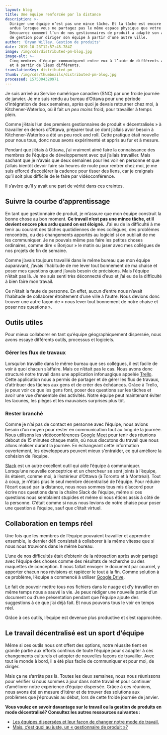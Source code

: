 ```yaml
---
layout: blog
title: Une équipe renforcée par la distance
description: >-
  Diriger une équipe n’est pas une mince tâche. Et la tâche est encore plus
  ardue lorsque vous ne partagez pas le même espace physique que votre équipe.
  Découvrez comment l’un de nos gestionnaires de produit a adapté son approche
  de gestion pour diriger son équipe à partir d’une autre ville.
author: 'Bryan Willey, Gestion de produits'
date: 2019-10-23T12:57:45.784Z
image: /img/cds/distributed-pm-blog.jpg
image-alt: >-
  Cinq membres d’équipe communiquent entre eux à l’aide de différents appareils
  et à partir de lieux différents.
translationKey: distributed-pm
thumb: /img/cds/thumbnails/distributed-pm-blog.jpg
processed: 1575304320971
---
```

Je suis arrivé au Service numérique canadien (SNC) par une froide journée de janvier. Je me suis rendu au bureau d’Ottawa pour une période d’intégration de deux semaines, après quoi je devais retourner chez moi, à Kitchener-Waterloo, où il fait *un peu moins* froid, pour travailler à temps plein. 

Comme j’étais l’un des premiers gestionnaires de produit « décentralisés » à travailler en dehors d’Ottawa, préparer tout ce dont j’allais avoir besoin à Kitchener-Waterloo a été un peu rock and roll. Cette pratique était nouvelle pour nous tous, donc nous avons expérimenté et appris au fur et à mesure.

Pendant que j’étais à Ottawa, j’ai vraiment aimé faire la connaissance des membres de l’équipe de développement avec qui j’allais travailler. Mais sachant que je n’avais que deux semaines pour les voir en personne et que j’allais bientôt devoir faire six heures de route pour rentrer chez moi, je me suis efforcé d’accélérer la cadence pour tisser des liens, car je craignais qu’il soit plus difficile de le faire par vidéoconférence.

Il s’avère qu’il y avait une part de vérité dans ces craintes. 

## Suivre la courbe d’apprentissage 

En tant que gestionnaire de produit, je m’assure que mon équipe construit la bonne chose au bon moment. **Ce travail n’est pas une mince tâche, et il devient encore plus ardu quand on est éloigné.** J’ai eu de la difficulté à me tenir au courant des tâches quotidiennes de mes collègues, des problèmes rencontrés, ou des changements apportés au logiciel si on oubliait de me les communiquer. Je ne pouvais même pas faire les petites choses ordinaires, comme dire « Bonjour » le matin ou jaser avec mes collègues de nos projets de fin de semaine. 

Comme j’avais toujours travaillé dans le même bureau que mon équipe auparavant, j’avais l’habitude de me lever tout bonnement de ma chaise et poser mes questions quand j’avais besoin de précisions. Mais l’équipe n’était pas là. Je me suis senti très déconnecté d’eux et j’ai eu de la difficulté à bien faire mon travail.

Ce n’était la faute de personne. En effet, aucun d’entre nous n’avait l’habitude de collaborer étroitement d’une ville à l’autre. Nous devions donc trouver une autre façon de « nous lever tout bonnement de notre chaise et poser nos questions ».  

## Outils utiles

Pour mieux collaborer en tant qu’équipe géographiquement dispersée, nous avons essayé différents outils, processus et logiciels. 

### Gérer les flux de travaux
Lorsqu’on travaille dans le même bureau que ses collègues, il est facile de voir à quoi chacun s’affaire. Mais ce n’était pas le cas. Nous avons donc structuré notre travail dans une application infonuagique appelée [Trello](https://trello.com/). Cette application nous a permis de partager et de gérer les flux de travaux, d’attribuer des tâches aux gens et de créer des échéances. Grâce à Trello, je peux voir ce que les gens font, poser des questions sur les tâches et avoir une vue d’ensemble des activités. Notre équipe peut maintenant éviter les lacunes, les pièges et les mauvaises surprises plus tôt.

### Rester branché
Comme je n’ai pas de contact en personne avec l’équipe, nous avions besoin d’un moyen pour rester en communication tout au long de la journée. Nous utilisons les vidéoconférences [Google Meet](https://meet.google.com/) pour tenir des réunions debout de 15 minutes chaque matin, où nous discutons du travail que nous allons réaliser durant la journée. En échangeant cette information ouvertement, les développeurs peuvent mieux s’entraider, ce qui améliore la cohésion de l’équipe. 

[Slack](https://slack.com/intl/fr-fr/) est un autre excellent outil qui aide l’équipe à communiquer. Lorsqu’une nouvelle conceptrice et un chercheur se sont joints à l’équipe, ils étaient, comme moi, à l’extérieur d’Ottawa (à Toronto et à Montréal). Tout à coup, je n’étais plus le seul membre décentralisé de l’équipe. Pour réduire l’écart causé par la distance, nous nous sommes tous mis d’accord pour écrire nos questions dans la chaîne Slack de l’équipe, même si ces questions nous semblaient stupides et même si nous étions assis à côté de la personne. C’était comme si nous nous levions de notre chaise pour poser une question à l’équipe, sauf que c’était virtuel.  

## Collaboration en temps réel 
Une fois que les membres de l’équipe pouvaient travailler et apprendre ensemble, le dernier défi consistait à collaborer à la même vitesse que si nous nous trouvions dans le même bureau.

L’une de nos difficultés était d’obtenir de la rétroaction après avoir partagé avec l’équipe des choses comme des résultats de recherche ou des maquettes de conception. Il nous fallait envoyer le document par courriel, y apporter chacun nos révisions et rapiécer le tout à la fin. Comme solution à ce problème, l’équipe a commencé à utiliser [Google Drive](https://www.google.com/drive/). 

Le fait de pouvoir mettre tous nos fichiers dans le nuage et d’y travailler en même temps nous a sauvé la vie. Je peux rédiger une nouvelle partie d’un document ou d’une présentation pendant que l’équipe ajoute des suggestions à ce que j’ai déjà fait. Et nous pouvons tous le voir en temps réel. 

Grâce à ces outils, l’équipe est devenue plus productive et s’est rapprochée. 

## Le travail décentralisé est un sport d’équipe
Même si ces outils nous ont offert des options, notre réussite tient en grande partie aux efforts continus de toute l’équipe pour s’adapter à ces changements culturels et adopter de nouvelles façons de travailler. Avec tout le monde à bord, il a été plus facile de communiquer et pour moi, de diriger.

Mais ça ne s’arrête pas là. Toutes les deux semaines, nous nous réunissons pour vérifier si nous sommes à jour dans notre travail et pour continuer d’améliorer notre expérience d’équipe dispersée. Grâce à ces réunions, nous avons été en mesure d’itérer et de trouver des solutions aux problèmes que j’éprouvais au début, lors de cette froide journée de janvier. 

**Vous voulez en savoir davantage sur le travail ou la gestion de produits en mode décentralisé? Consultez les autres ressources suivantes :**

* [Les équipes dispersées et leur façon de changer notre mode de travail.](https://us15.campaign-archive.com/?u=729a207773f7324e217a1d945&id=edbeb34908) 
* [Mais, c’est quoi au juste, un « gestionnaire de produit »?](https://us15.campaign-archive.com/?u=729a207773f7324e217a1d945&id=ce59bb7b03) 

